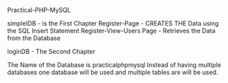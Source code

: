 Practical-PHP-MySQL

simpleIDB - is the First Chapter
Register-Page - CREATES THE Data using the SQL Insert Statement
Register-View-Users Page - Retrieves the Data from the Database

loginDB - The Second Chapter

The Name of the Database is practicalphpmysql
Instead of having multiple databases one database will be used and multiple tables are will be used. 